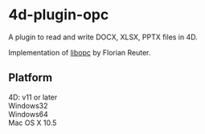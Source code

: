 4d-plugin-opc
=============

A plugin to read and write DOCX, XLSX, PPTX files in 4D.

Implementation of [libopc](http://libopc.codeplex.com) by Florian Reuter.

Platform
--------

4D: v11 or later  
Windows32  
Windows64  
Mac OS X 10.5  

